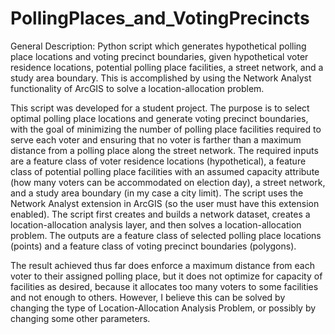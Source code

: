 # PollingPlaces_and_VotingPrecincts
General Description: Python script which generates hypothetical polling place locations and voting precinct boundaries, given hypothetical voter residence locations, potential polling place facilities, a street network, and a study area boundary. This is accomplished by using the Network Analyst functionality of ArcGIS to solve a location-allocation problem.

This script was developed for a student project. The purpose is to select optimal polling place locations and generate voting precinct boundaries, with the goal of minimizing the number of polling place facilities required to serve each voter and ensuring that no voter is farther than a maximum distance from a polling place along the street network. The required inputs are a feature class of voter residence locations (hypothetical), a feature class of potential polling place facilities with an assumed capacity attribute (how many voters can be accommodated on election day), a street network, and a study area boundary (in my case a city limit). The script uses the Network Analyst extension in ArcGIS (so the user must have this extension enabled). The script first creates and builds a network dataset, creates a location-allocation analysis layer, and then solves a location-allocation problem. The outputs are a feature class of selected polling place locations (points) and a feature class of voting precinct boundaries (polygons).

The result achieved thus far does enforce a maximum distance from each voter to their assigned polling place, but it does not optimize for capacity of facilities as desired, because it allocates too many voters to some facilities and not enough to others. However, I believe this can be solved by changing the type of Location-Allocation Analysis Problem, or possibly by changing some other parameters.
